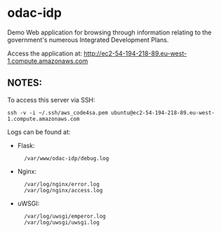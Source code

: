odac-idp
========

Demo Web application for browsing through information relating to the government's numerous Integrated Development Plans.

Access the application at: http://ec2-54-194-218-89.eu-west-1.compute.amazonaws.com

NOTES:
------
To access this server via SSH:

    ssh -v -i ~/.ssh/aws_code4sa.pem ubuntu@ec2-54-194-218-89.eu-west-1.compute.amazonaws.com

Logs can be found at:

* Flask:

        /var/www/odac-idp/debug.log

* Nginx:

        /var/log/nginx/error.log
        /var/log/nginx/access.log

* uWSGI:

        /var/log/uwsgi/emperor.log
        /var/log/uwsgi/uwsgi.log